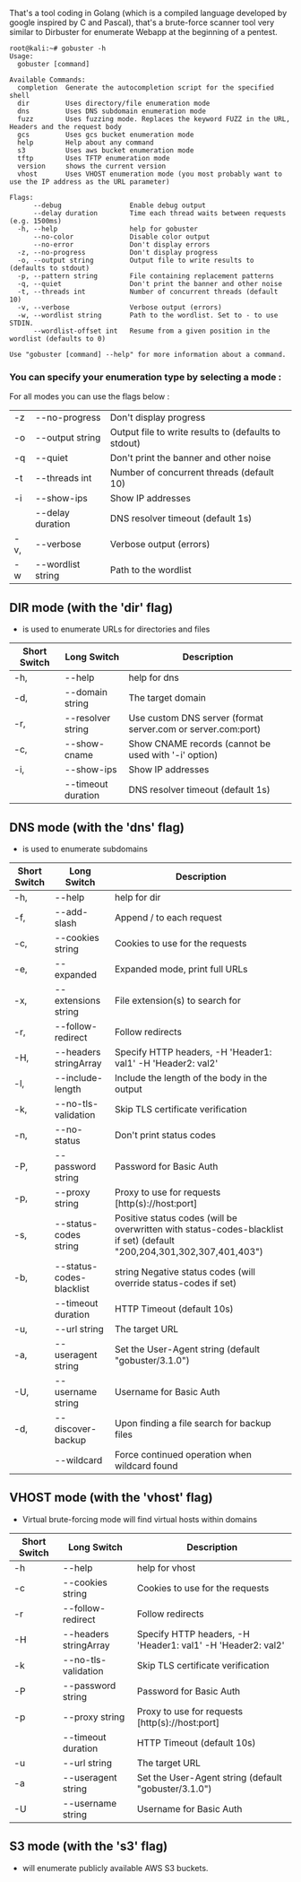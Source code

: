 That's a tool coding in Golang (which is a compiled language developed by google inspired by C and Pascal), that's a brute-force scanner tool very similar to Dirbuster for enumerate Webapp at the beginning of a pentest.

```console
root@kali:~# gobuster -h
Usage:
  gobuster [command]

Available Commands:
  completion  Generate the autocompletion script for the specified shell
  dir         Uses directory/file enumeration mode
  dns         Uses DNS subdomain enumeration mode
  fuzz        Uses fuzzing mode. Replaces the keyword FUZZ in the URL, Headers and the request body
  gcs         Uses gcs bucket enumeration mode
  help        Help about any command
  s3          Uses aws bucket enumeration mode
  tftp        Uses TFTP enumeration mode
  version     shows the current version
  vhost       Uses VHOST enumeration mode (you most probably want to use the IP address as the URL parameter)

Flags:
      --debug                 Enable debug output
      --delay duration        Time each thread waits between requests (e.g. 1500ms)
  -h, --help                  help for gobuster
      --no-color              Disable color output
      --no-error              Don't display errors
  -z, --no-progress           Don't display progress
  -o, --output string         Output file to write results to (defaults to stdout)
  -p, --pattern string        File containing replacement patterns
  -q, --quiet                 Don't print the banner and other noise
  -t, --threads int           Number of concurrent threads (default 10)
  -v, --verbose               Verbose output (errors)
  -w, --wordlist string       Path to the wordlist. Set to - to use STDIN.
      --wordlist-offset int   Resume from a given position in the wordlist (defaults to 0)

Use "gobuster [command] --help" for more information about a command.
```

### You can specify your enumeration type by selecting a mode : 

For all modes you can use the flags below :

|   |   |   |
|---|---|---|
|-z|--no-progress|Don't display progress|
|-o|--output string|Output file to write results to (defaults to stdout)|
|-q|--quiet|Don't print the banner and other noise|
|-t|--threads int|Number of concurrent threads (default 10)|
|-i|--show-ips|Show IP addresses|
||--delay duration|DNS resolver timeout (default 1s)|
|-v,|--verbose|Verbose output (errors)|
|-w|--wordlist string|Path to the wordlist|
## DIR mode (with the 'dir' flag)
+ is used to enumerate URLs for directories and files

|Short Switch|Long Switch|Description|
|---|---|---|
|-h,|--help|help for dns|
|-d,|--domain string|The target domain|
|-r,|--resolver string|Use custom DNS server (format server.com or server.com:port)|
|-c,|--show-cname|Show CNAME records (cannot be used with '-i' option)|
|-i,|--show-ips|Show IP addresses|
||--timeout duration|DNS resolver timeout (default 1s)|
## DNS mode (with the 'dns' flag)
+ is used to enumerate subdomains

|Short Switch|Long Switch|Description|
|---|---|---|
|-h,|--help|help for dir|
|-f,|--add-slash|Append / to each request|
|-c,|--cookies string|Cookies to use for the requests|
|-e,|--expanded|Expanded mode, print full URLs|
|-x,|--extensions string|File extension(s) to search for|
|-r,|--follow-redirect|Follow redirects|
|-H,|--headers stringArray|Specify HTTP headers, -H 'Header1: val1' -H 'Header2: val2'|
|-l,|--include-length|Include the length of the body in the output|
|-k,|--no-tls-validation|Skip TLS certificate verification|
|-n,|--no-status|Don't print status codes|
|-P,|--password string|Password for Basic Auth|
|-p,|--proxy string|Proxy to use for requests [http(s)://host:port]|
|-s,|--status-codes string|Positive status codes (will be overwritten with status-codes-blacklist if set) (default "200,204,301,302,307,401,403")|
|-b,|--status-codes-blacklist|string Negative status codes (will override status-codes if set)|
||--timeout duration|HTTP Timeout (default 10s)|
|-u,|--url string|The target URL|
|-a,|--useragent string|Set the User-Agent string (default "gobuster/3.1.0")|
|-U,|--username string|Username for Basic Auth|
|-d,|--discover-backup|Upon finding a file search for backup files|
||--wildcard|Force continued operation when wildcard found|
## VHOST mode (with the 'vhost' flag)
+ Virtual brute-forcing mode will find virtual hosts within domains

|Short Switch|Long Switch|Description|
|---|---|---|
|-h|--help|help for vhost|
|-c|--cookies string|Cookies to use for the requests|
|-r|--follow-redirect|Follow redirects|
|-H|--headers stringArray|Specify HTTP headers, -H 'Header1: val1' -H 'Header2: val2'|
|-k|--no-tls-validation|Skip TLS certificate verification|
|-P|--password string|Password for Basic Auth|
|-p|--proxy string|Proxy to use for requests [http(s)://host:port]|
||--timeout duration|HTTP Timeout (default 10s)|
|-u|--url string|The target URL|
|-a|--useragent string|Set the User-Agent string (default "gobuster/3.1.0")|
|-U|--username string|Username for Basic Auth|
## S3 mode (with the 's3' flag)
+ will enumerate publicly available AWS S3 buckets.